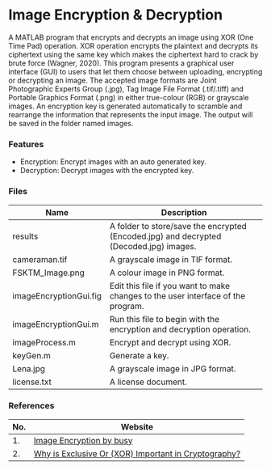 # Image Encryption & Decryption
A MATLAB program that encrypts and decrypts an image using XOR (One Time Pad) operation. XOR operation encrypts the plaintext and decrypts its ciphertext using the same key which makes the ciphertext hard to crack by brute force (Wagner, 2020). This program presents a graphical user interface (GUI) to users that let them choose between uploading, encrypting or decrypting an image. The accepted image formats are Joint Photographic Experts Group (.jpg), Tag Image File Format (.tif/.tiff) and Portable Graphics Format (.png) in either true-colour (RGB) or grayscale images. An encryption key is generated automatically to scramble and rearrange the information that represents the input image. The output will be saved in the folder named images.

### Features
- Encryption: Encrypt images with an auto generated key.
- Decryption: Decrypt images with the encrypted key.

### Files
| Name                   | Description                                                                            |
|------------------------|----------------------------------------------------------------------------------------|
| results                | A folder to store/save the encrypted (Encoded.jpg) and decrypted (Decoded.jpg) images. |
| cameraman.tif          | A grayscale image in TIF format.                                                       |
| FSKTM_Image.png        | A colour image in PNG format.                                                          |
| imageEncryptionGui.fig | Edit this file if you want to make changes to the user interface of the program.       |
| imageEncryptionGui.m   | Run this file to begin with the encryption and decryption operation.                   |
| imageProcess.m         | Encrypt and decrypt using XOR.                                                         |
| keyGen.m               | Generate a key.                                                                        |
| Lena.jpg               | A grayscale image in JPG format.                                                       |
| license.txt            | A license document.                                                                    |

### References
| No. | Website                                                                                                             |
|-----|---------------------------------------------------------------------------------------------------------------------|
| 1.  | [Image Encryption by busy](https://www.mathworks.com/matlabcentral/fileexchange/27698-image-encryption)             |
| 2.  | [Why is Exclusive Or (XOR) Important in Cryptography?](https://blog.boot.dev/cryptography/why-xor-in-cryptography/) |

